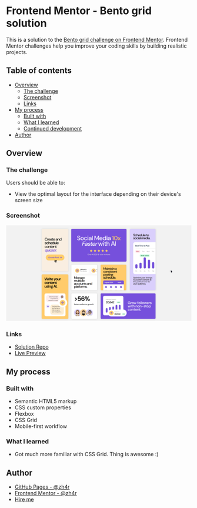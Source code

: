 # Frontend Mentor - Bento grid solution

This is a solution to the [Bento grid challenge on Frontend Mentor](https://www.frontendmentor.io/challenges/bento-grid-RMydElrlOj). Frontend Mentor challenges help you improve your coding skills by building realistic projects. 

## Table of contents

- [Overview](#overview)
  - [The challenge](#the-challenge)
  - [Screenshot](#screenshot)
  - [Links](#links)
- [My process](#my-process)
  - [Built with](#built-with)
  - [What I learned](#what-i-learned)
  - [Continued development](#continued-development)
- [Author](#author)

## Overview

### The challenge

Users should be able to:

- View the optimal layout for the interface depending on their device's screen size

### Screenshot

![](./design/DesktopDone.png)


### Links

- [Solution Repo](https://github.com/zh4r/FEM-Bento-grid)
- [Live Preview](https://zh4r.github.io/FEM/bento-grid/index.html)

## My process

### Built with

- Semantic HTML5 markup
- CSS custom properties
- Flexbox
- CSS Grid
- Mobile-first workflow


### What I learned

- Got much more familiar with CSS Grid. Thing is awesome :)

## Author

- [GitHub Pages - @zh4r](https://zh4r.github.io/)
- [Frontend Mentor -  @zh4r](https://www.frontendmentor.io/profile/zh4r)
- [Hire me](https://www.upwork.com/freelancers/~012011fab05dc8d091)